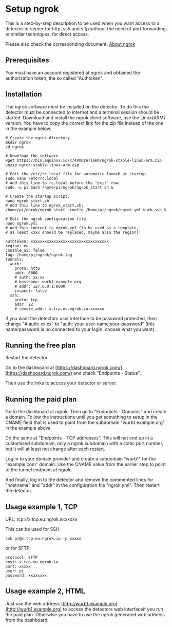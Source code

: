 # Setup ngrok

This is a step-by-step description to be used when you want access to a
detector or server for http, ssh and sftp without the need of port
forwarding, or similar techniques, for direct access.

Please also check the corresponding document:
[About ngrok](./about_ngrok.md)

## Prerequisites

You must have an account registered at ngrok and obtained the
authorization token, the so called "Authtoken".

## Installation

The ngrok software must be installed on the detector. To do this the detector must be
connected to internet and a terminal session should be started. Download and install
the ngrok client software, use the Linux(ARM) version.
You have to copy the correct link for the zip file instead of the one in the example below.

    # Create the ngrok directory.
    mkdir ngrok
    cd ngrok

    # Download the software.
    wget https://bin.equinox.io/c/4VmDzA7iaHb/ngrok-stable-linux-arm.zip
    unzip ngrok-stable-linux-arm.zip

    # Edit the /etc/rc.local file for automatic launch at startup.
    sudo nano /etc/rc.local
    # Add this line to rc.local before the "exit" row:
    sudo -u pi bash /home/pi/ngrok/ngrok_start.sh &

    # Create the startup script.
    nano ngrok_start.sh
    # Add this line to ngrok_start.sh:
    /home/pi/ngrok/ngrok start -config /home/pi/ngrok/ngrok.yml wurb ssh &

    # Edit the ngrok configuration file.
    nano ngrok.yml
    # Add this content to ngrok.yml (to be used as a template, 
    # as least xxxx should be replaced, maybe also the region):
    
    authtoken: xxxxxxxxxxxxxxxxxxxxxxxxxxxxxxxxxx
    region: eu
    console_ui: false
    log: /home/pi/ngrok/ngrok.log
    tunnels:
      wurb:
        proto: http
        addr: 8000
        # auth: xx:xx
        # hostname: wurb1.example.org
        # addr: 127.0.0.1:8000
        inspect: false
      ssh:
        proto: tcp
        addr: 22
        # remote_addr: x.tcp.eu.ngrok.io:xxxxxx

If you want the detectors user interface to be password protected, then change "# auth: xx:xx"
to "auth: your-user-name:your-password" (this name/password is no connected to your login, 
choose what you want).

## Running the free plan

Restart the detector.

Go to the dashboard at [https://dashboard.ngrok.com/](https://dashboard.ngrok.com/)
and check "Endpoints - Status".

Then use the links to access your detector or server.

## Running the paid plan

Go to the dashboard at ngrok.
Then go to "Endpoints - Domains" and create a domain. Follow the instructions until you get 
something to setup in the CNAME field that is used to point from the subdomain "wurb1.example.org" 
in the example above.

Do the same at "Endpoints - TCP addresses". 
This will not end up in a customised subdomain, only a ngrok subdomain with a static port
number, but it will at least not change after each restart.

Log in to your domain provider and create a subdomain "wurb1" for the "example.com" domain. 
Use the CNAME value from the earlier step to point to the tunnel endpoint at ngrok.

And finally, log in to the detector and remove the commented lines for "hostname" and "addr"
in the configuration file "ngrok.yml". Then restart the detector.

## Usage example 1, TCP

URL: tcp://x.tcp.eu.ngrok.io:xxxxx

This can be used for SSH:

    ssh pi@x.tcp.eu.ngrok.io -p xxxxx

or for SFTP:

    protocol: SFTP
    host: x.tcp.eu.ngrok.io
    port: xxxxx
    user: pi
    password: xxxxxxxx

## Usage example 2, HTML

Just use the web address [http://wurb1.example.org](http://wurb1.example.org) to access
the detectors web interfaceif you run the paid plan.
Otherwise you have to use the ngrok generated web address from the dashboard.
